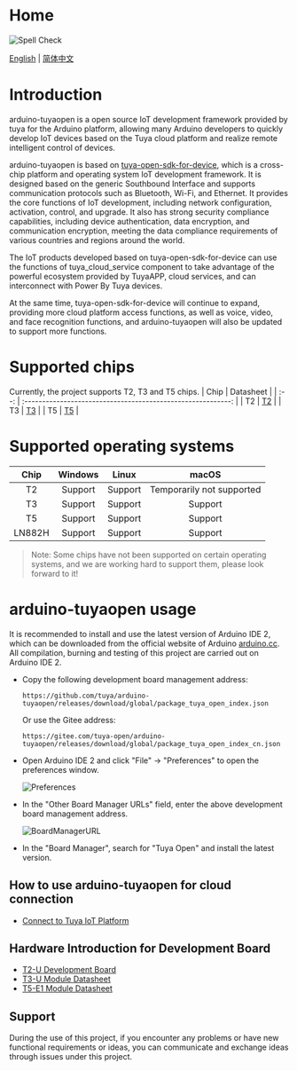 # Home

![Spell Check](https://img.shields.io/github/actions/workflow/status/tuya/arduino-tuyaopen/spell-check.yml?style=plastic&label=Spell%20Check)

[English](README.md) | [简体中文](README_zh.md)

# Introduction

arduino-tuyaopen is a open source IoT development framework provided by tuya for the Arduino platform, allowing many Arduino developers to quickly develop IoT devices based on the Tuya cloud platform and realize remote intelligent control of devices.

arduino-tuyaopen is based on [tuya-open-sdk-for-device](https://github.com/tuya/tuya-open-sdk-for-device), which is a cross-chip platform and operating system IoT development framework. It is designed based on the generic Southbound Interface and supports communication protocols such as Bluetooth, Wi-Fi, and Ethernet. It provides the core functions of IoT development, including network configuration, activation, control, and upgrade. It also has strong security compliance capabilities, including device authentication, data encryption, and communication encryption, meeting the data compliance requirements of various countries and regions around the world.

The IoT products developed based on tuya-open-sdk-for-device can use the functions of tuya_cloud_service component to take advantage of the powerful ecosystem provided by TuyaAPP, cloud services, and can interconnect with Power By Tuya devices.

At the same time, tuya-open-sdk-for-device will continue to expand, providing more cloud platform access functions, as well as voice, video, and face recognition functions, and arduino-tuyaopen will also be updated to support more functions.

# Supported chips
Currently, the project supports T2, T3 and T5 chips.
| Chip |                          Datasheet                           |
| :--: | :----------------------------------------------------------: |
|  T2  | [T2](https://developer.tuya.com/en/docs/iot/T2-U-module-datasheet?id=Kce1tncb80ldq) |
|  T3  | [T3](https://developer.tuya.com/en/docs/iot/T3-U-Module-Datasheet?id=Kdd4pzscwf0il) |
|  T5  | [T5](https://developer.tuya.com/en/docs/iot/T5-E1-Module-Datasheet?id=Kdar6hf0kzmfi) |

# Supported operating systems

| Chip | Windows  | Linux |  macOS   |
| :--: | :------: | :---: | :------: |
|  T2  |   Support   | Support  | Temporarily not supported |
|  T3  |   Support   | Support  | Support |
|  T5  |   Support   | Support  | Support |
|  LN882H  |   Support   | Support  | Support |

> Note: Some chips have not been supported on certain operating systems, and we are working hard to support them, please look forward to it!

# arduino-tuyaopen usage

It is recommended to install and use the latest version of Arduino IDE 2, which can be downloaded from the official website of Arduino [arduino.cc](https://www.arduino.cc/en/software). All compilation, burning and testing of this project are carried out on Arduino IDE 2.

+ Copy the following development board management address:

  ```
  https://github.com/tuya/arduino-tuyaopen/releases/download/global/package_tuya_open_index.json
  ```

  Or use the Gitee address:

  ```
  https://gitee.com/tuya-open/arduino-tuyaopen/releases/download/global/package_tuya_open_index_cn.json
  ```

+ Open Arduino IDE 2 and click "File" -> "Preferences" to open the preferences window.

  ![Preferences](https://images.tuyacn.com/fe-static/docs/img/581335e7-e012-4895-aece-7af21d00bbf5.png)

+ In the "Other Board Manager URLs" field, enter the above development board management address.

  ![BoardManagerURL](https://images.tuyacn.com/fe-static/docs/img/cc3f4fa3-3fd6-458a-af90-a04b49225714.png)

+ In the "Board Manager", search for "Tuya Open" and install the latest version.

## How to use arduino-tuyaopen for cloud connection

+ [Connect to Tuya IoT Platform](./libraries/TuyaIoT/examples/quickStart/README.md)

## Hardware Introduction for Development Board

+ [T2-U Development Board](https://developer.tuya.com/cn/docs/iot/t2-u-board?id=Kce6cq9e9vlmv)
+ [T3-U Module Datasheet](https://developer.tuya.com/cn/docs/iot/T3-U-Module-Datasheet?id=Kdd4pzscwf0il)
+ [T5-E1 Module Datasheet](https://developer.tuya.com/en/docs/iot/T5-E1-Module-Datasheet?id=Kdar6hf0kzmfi)

## Support

During the use of this project, if you encounter any problems or have new functional requirements or ideas, you can communicate and exchange ideas through issues under this project.
